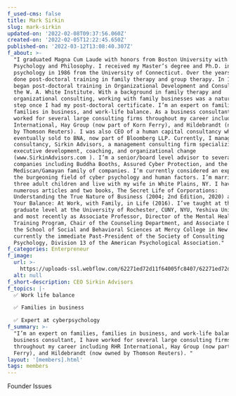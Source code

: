 ```yaml
---
f_used-cms: false
title: Mark Sirkin
slug: mark-sirkin
updated-on: '2022-02-08T09:37:56.060Z'
created-on: '2022-02-05T12:22:45.650Z'
published-on: '2022-03-12T13:08:40.307Z'
f_about: >-
  "I graduated Magna Cum Laude with honors from Boston University with Majors in
  Psychology and Philosophy. I received my Master’s degree and Ph.D. in clinical
  psychology in 1986 from the University of Connecticut. Over the years, I’ve
  done post-doctoral training in family therapy and group therapy. In 1990, I
  began post-doctoral training in Organizational Development and Consulting at
  the W. A. White Institute. With a background in family therapy and
  organizational consulting, working with family businesses was a natural next
  step once I had my post-doctoral certificate. I’m an expert on families,
  families in business, and work-life balance. As a business consultant, I have
  worked for several large consulting firms throughout my career including RHR
  International, Hay Group (now part of Korn Ferry), and Hildebrandt (now owned
  by Thomson Reuters). I was also CEO of a human capital consultancy which was
  eventually sold to BNA, now part of Bloomberg LLP. Currently, I manage my own
  consultancy, Sirkin Advisors, a management consulting firm specializing in
  executive development, coaching, and organizational change
  (www.SirkinAdvisors.com ). I’m a senior/board level advisor to several
  companies including Buddha Booths, Assured Cyber Protection, and the
  Mediscan/Gamayan family of companies. I’m currently considered an expert in
  the burgeoning field of cyber psychology and human factors. I’m married with
  three adult children and live with my wife in White Plains, NY. I have written
  numerous articles and two books, The Secret Life of Corporations:
  Understanding the True Nature of Business (2004; 2nd Edition, 2020) and Regain
  Your Balance: At Work, with Family, in Life (2016). I’ve taught at the
  graduate level at the University of Rochester, CUNY, NYU, Yeshiva University,
  and most recently as Associate Professor, Director of the Mental Health
  Training Program, Chair of the Counseling Department, and Associate Dean of
  the School of Social and Behavioral Sciences at Mercy College in New York. I’m
  currently the immediate Past-President of the Society of Consulting
  Psychology, Division 13 of the American Psychological Association."
f_categories: Enterpreneur
f_image:
  url: >-
    https://uploads-ssl.webflow.com/62271ed72d11f64005fc8407/62271ed72d11f62ee1fc8453_vslide4.png
  alt: null
f_short-description: CEO Sirkin Advisors
f_topics: |-
  ✅ Work life balance

  ✅ Families in business

  ✅ Expert at cyberpsychology
f_summary: >-
  "I’m an expert on families, families in business, and work-life balance. As a
  business consultant, I have worked for several large consulting firms
  throughout my career including RHR International, Hay Group (now part of Korn
  Ferry), and Hildebrandt (now owned by Thomson Reuters). "
layout: '[members].html'
tags: members
---
```


Founder Issues
